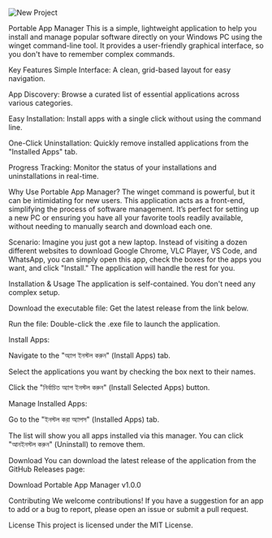 ![New Project](https://github.com/user-attachments/assets/44490cb9-d2e8-4065-92b7-483ef161f317)



Portable App Manager
This is a simple, lightweight application to help you install and manage popular software directly on your Windows PC using the winget command-line tool. It provides a user-friendly graphical interface, so you don't have to remember complex commands.

Key Features
Simple Interface: A clean, grid-based layout for easy navigation.

App Discovery: Browse a curated list of essential applications across various categories.

Easy Installation: Install apps with a single click without using the command line.

One-Click Uninstallation: Quickly remove installed applications from the "Installed Apps" tab.

Progress Tracking: Monitor the status of your installations and uninstallations in real-time.

Why Use Portable App Manager?
The winget command is powerful, but it can be intimidating for new users. This application acts as a front-end, simplifying the process of software management. It’s perfect for setting up a new PC or ensuring you have all your favorite tools readily available, without needing to manually search and download each one.

Scenario:
Imagine you just got a new laptop. Instead of visiting a dozen different websites to download Google Chrome, VLC Player, VS Code, and WhatsApp, you can simply open this app, check the boxes for the apps you want, and click "Install." The application will handle the rest for you.

Installation & Usage
The application is self-contained. You don't need any complex setup.

Download the executable file: Get the latest release from the link below.

Run the file: Double-click the .exe file to launch the application.

Install Apps:

Navigate to the "অ্যাপ ইনস্টল করুন" (Install Apps) tab.

Select the applications you want by checking the box next to their names.

Click the "নির্বাচিত অ্যাপ ইনস্টল করুন" (Install Selected Apps) button.

Manage Installed Apps:

Go to the "ইনস্টল করা অ্যাপস" (Installed Apps) tab.

The list will show you all apps installed via this manager. You can click "আনইনস্টল করুন" (Uninstall) to remove them.

Download
You can download the latest release of the application from the GitHub Releases page:

Download Portable App Manager v1.0.0

Contributing
We welcome contributions! If you have a suggestion for an app to add or a bug to report, please open an issue or submit a pull request.

License
This project is licensed under the MIT License.

